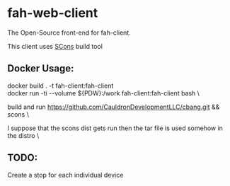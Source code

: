 fah-web-client
==============

The Open-Source front-end for fah-client.


This client uses [SCons](http://scons.org/doc/2.1.0/HTML/scons-user/index.html) build tool


## Docker Usage:
docker build . -t fah-client:fah-client \
docker run -ti --volume ${PDW}:/work fah-client:fah-client bash \

build and run https://github.com/CauldronDevelopmentLLC/cbang.git && scons \

I suppose that the scons dist gets run then the tar file is used somehow in the distro \

## TODO:

Create a stop for each individual device 

